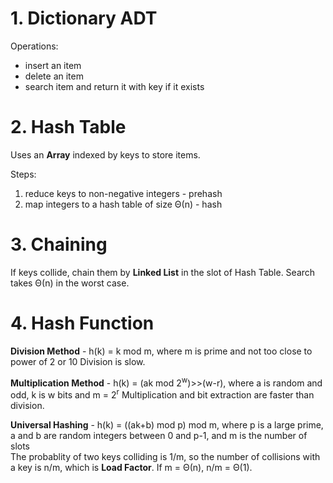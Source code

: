 # 1. Dictionary ADT
Operations:
* insert an item
* delete an item
* search item and return it with key if it exists

# 2. Hash Table
Uses an **Array** indexed by keys to store items.

Steps:
1. reduce keys to non-negative integers - prehash
2. map integers to a hash table of size Θ(n) - hash

# 3. Chaining
If keys collide, chain them by **Linked List** in the slot of Hash Table.
Search takes Θ(n) in the worst case.

# 4. Hash Function
**Division Method** - h(k) = k mod m, where m is prime and not too close to power of 2 or 10
Division is slow.

**Multiplication Method** - h(k) = (ak mod 2<sup>w</sup>)>>(w-r), where a is random and odd, k is w bits and m = 2<sup>r</sup>
Multiplication and bit extraction are faster than division.

**Universal Hashing** - h(k) = ((ak+b) mod p) mod m, where p is a large prime, a and b are random integers between 0 and p-1, and m is the number of slots  
The probablity of two keys colliding is 1/m, so the number of collisions with a key is n/m, which is **Load Factor**. If m = Θ(n), n/m = Θ(1).
